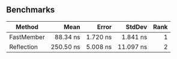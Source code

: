 


## Benchmarks

|     Method |      Mean |    Error |    StdDev | Rank |
|----------- |----------:|---------:|----------:|-----:|
| FastMember |  88.34 ns | 1.720 ns |  1.841 ns |    1 |
| Reflection | 250.50 ns | 5.008 ns | 11.097 ns |    2 |